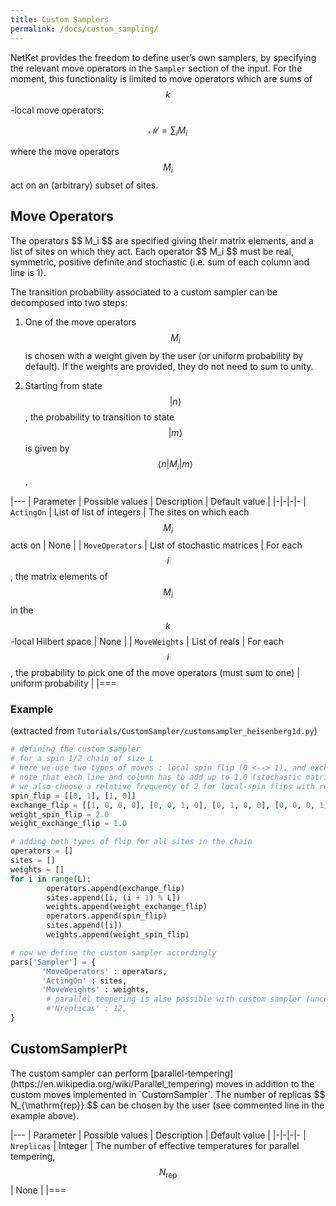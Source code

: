 ```yaml
---
title: Custom Samplers
permalink: /docs/custom_sampling/
---
```

NetKet provides the freedom to define user’s own samplers, by specifying the relevant move operators in the `Sampler` section of the input. For the moment, this functionality is limited to move operators which are sums of $$k$$-local move operators:

$$
\mathcal{M}= \sum_i M_i
$$

where the move operators $$ M_i $$ act on an (arbitrary) subset of sites.

<h2 class="bg-primary">Move Operators</h2>
The operators $$ M_i $$ are specified giving their matrix elements, and a list of sites on which they act. Each operator $$ M_i $$ must be real, symmetric, positive definite and stochastic (i.e. sum of each column and line is 1).

The transition probability associated to a custom sampler can be decomposed into two steps:

1. One of the move operators $$ M_i $$ is chosen with a weight given by the user (or uniform probability by default). If the weights are provided, they do not need to sum to unity.

2. Starting from state
$$ |n \rangle $$, the probability to transition to state
$$ |m\rangle $$ is given by
$$ \langle n|  M_i | m \rangle $$.


|---
| Parameter | Possible values | Description | Default value |
|-|-|-|-
| `ActingOn` | List of list of integers  |  The sites on which each $$ M_i $$ acts on | None |
| `MoveOperators` | List of stochastic matrices |  For each $$ i $$, the matrix elements of $$ M_i $$ in the $$ k $$-local Hilbert space | None |
| `MoveWeights` | List of reals |  For each $$ i $$, the probability to pick one of the move operators (must sum to one) | uniform probability |
|===


### Example

(extracted from `Tutorials/CustomSampler/customsampler_heisenberg1d.py`)
```python
# defining the custom sampler
# for a spin 1/2 chain of size L
# here we use two types of moves : local spin flip (0 <--> 1), and exchange flip between two sites (10 <--> 01, 11 and 00 are unchanged)
# note that each line and column has to add up to 1.0 (stochastic matrices)
# we also choose a relative frequency of 2 for local-spin flips with respect to exchange flips
spin_flip = [[0, 1], [1, 0]]
exchange_flip = [[1, 0, 0, 0], [0, 0, 1, 0], [0, 1, 0, 0], [0, 0, 0, 1]]
weight_spin_flip = 2.0
weight_exchange_flip = 1.0

# adding both types of flip for all sites in the chain
operators = []
sites = []
weights = []
for i in range(L):
        operators.append(exchange_flip)
        sites.append([i, (i + 1) % L])
        weights.append(weight_exchange_flip)
        operators.append(spin_flip)
        sites.append([i])
        weights.append(weight_spin_flip)

# now we define the custom sampler accordingly
pars['Sampler'] = {
       'MoveOperators' : operators,
       'ActingOn' : sites,
       'MoveWeights' : weights,
        # parallel tempering is also possible with custom sampler (uncomment the following line)
        #'Nreplicas' : 12,
}
```


<h2 class="bg-primary">CustomSamplerPt</h2>
The custom sampler can perform [parallel-tempering](https://en.wikipedia.org/wiki/Parallel_tempering) moves in addition to the custom moves implemented in `CustomSampler`. The number of replicas $$ N_{\mathrm{rep}} $$ can be chosen by the user (see commented line in the example above).

|---
| Parameter | Possible values | Description | Default value |
|-|-|-|-
| `Nreplicas` | Integer |  The number of effective temperatures for parallel tempering, $$ N_{\mathrm{rep}} $$ | None |
|===
